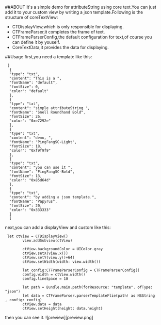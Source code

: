 ##ABOUT
It's a simple demo for attributeString using core text.You can just add it to your custom view by writing a json template.Following is the structure of coreTextView:
- CTDisplayView,which is only responsible for displaying.
- CTFrameParser,it completes the frame of text.
- CTFrameParserConfig,the default configuration for text,of course you can define it by youself.
- CoreTextData,it provides the data for displaying.

##Usage
first,you need a template like this:
```
 [
  {
  "type": "txt",
  "content": "This is a ",
  "fontName": "default",
  "fontSize": 0,
  "color": "default"
  },
  {
  "type": "txt",
  "content": "simple attributeString ",
  "fontName": "Snell Roundhand Bold",
  "fontSize": 26,
  "color": "0xe7292e"
  },
  {
  "type": "txt",
  "content": "demo, ",
  "fontName": "PingFangSC-Light",
  "fontSize": 18,
  "color": "0xf9f9f9"
  },
  {
  "type": "txt",
  "content": "you can use it ",
  "fontName": "PingFangSC-Bold",
  "fontSize": 13,
  "color": "0x85d64d"
  },
  {
  "type": "txt",
  "content": "by adding a json template.",
  "fontName": "Papyrus",
  "fontSize": 20,
  "color": "0x333333"
  }
  ]
```
next,you can add a displayView and custom like this:
```
 let ctView = CTDisplayView()
        view.addSubview(ctView)
        
        ctView.backgroundColor = UIColor.gray
        ctView.setX(view.x())
        ctView.setY(view.y()+64)
        ctView.setWidth(width: view.width())
        
        let config:CTFrameParserConfig = CTFrameParserConfig()
        config.width = ctView.width()
        config.lineSpace = 10
        
        let path = Bundle.main.path(forResource: "template", ofType: "json")
        let data = CTFrameParser.parserTemplateFlie(path! as NSString , config: config)
        ctView.data = data
        ctView.setHeight(height: data.height)
```
then you can see it.
![preview][preview.png]

